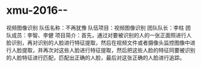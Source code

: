 # xmu-2016--
视频图像识别
队伍名称：不再犹豫
队伍项目：视频图像识别
团队队长：李柱
团队成员：李智、李健
项目简介：首先，通过对要被识别的人的一张正面照进行人脸识别，再对识别的人脸进行特征提取，然后在视频文件或者摄像头监控图像中进行人脸提取，并再次对这些人脸进行特征提取，然后把这些人脸的特征同要被识别的人脸特征进行匹配，匹配出正确的人脸，最后对这张正确的人脸进行追踪。
